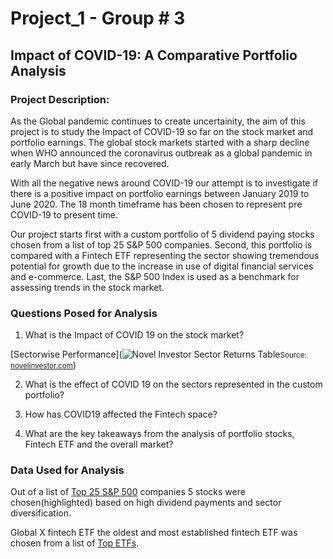 # Project_1 - Group # 3

## Impact of COVID-19: A Comparative Portfolio Analysis

### Project Description:

As the Global pandemic continues to create uncertainity, the aim of this project is to study the Impact of COVID-19 so far on the stock market and portfolio earnings. The global stock markets started with a sharp decline when WHO announced the coronavirus outbreak as a global pandemic in early March but have since recovered.

With all the negative news around COVID-19 our attempt is to investigate if there is a positive impact on portfolio earnings between January 2019 to June 2020. The 18 month timeframe has been chosen to represent pre COVID-19 to present time. 

Our project starts first with a custom portfolio of 5 dividend paying stocks chosen from a list of top 25 S&P 500 companies. Second, this portfolio is compared with a Fintech ETF representing the sector showing tremendous potential for growth due to the increase in use of digital financial services and e-commerce. Last, the S&P 500 Index is used as a benchmark for assessing trends in the stock market.

### Questions Posed for Analysis

1. What is the Impact of COVID 19 on the stock market?

[Sectorwise Performance](<img src="https://149347908.v2.pressablecdn.com/wp-content/uploads/2020/07/novelinvestor-sector-returns-1h-2020.png" alt="Novel Investor Sector Returns Table"/></a><small>Source: <a href="https://novelinvestor.com/">novelinvestor.com</a></small>)

2. What is the effect of COVID 19 on the sectors represented in the custom portfolio?

3. How has COVID19 affected the Fintech space?

4. What are the key takeaways from the analysis of portfolio stocks, Fintech ETF and the overall market?

### Data Used for Analysis

Out of a list of [Top 25 S&P 500](stock_list.png) companies 5 stocks were chosen(highlighted) based on high dividend payments and sector diversification. 

Global X fintech ETF the oldest and most established fintech ETF was chosen from a list of [Top ETFs](etf_list.png).


